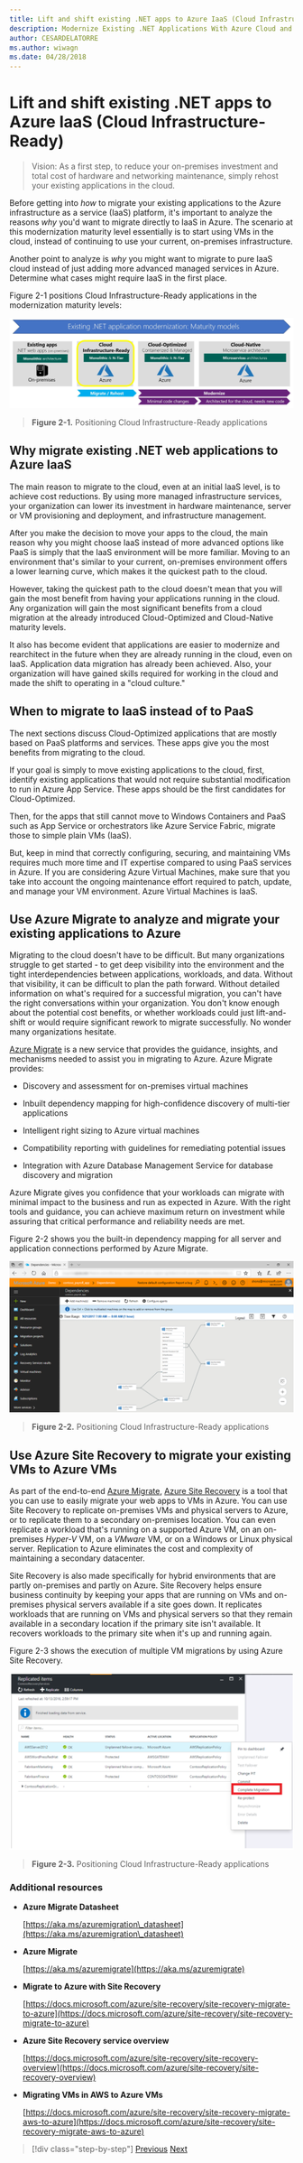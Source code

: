 ```yaml
---
title: Lift and shift existing .NET apps to Azure IaaS (Cloud Infrastructure-Ready)
description: Modernize Existing .NET Applications With Azure Cloud and Windows Containers.
author: CESARDELATORRE
ms.author: wiwagn
ms.date: 04/28/2018
---
```

# Lift and shift existing .NET apps to Azure IaaS (Cloud Infrastructure-Ready)

> Vision: As a first step, to reduce your on-premises investment and total cost of hardware and networking maintenance, simply rehost your existing applications in the cloud.

Before getting into *how* to migrate your existing applications to the Azure infrastructure as a service (IaaS) platform, it's important to analyze the reasons *why* you'd want to migrate directly to IaaS in Azure. The scenario at this modernization maturity level essentially is to start using VMs in the cloud, instead of continuing to use your current, on-premises infrastructure.

Another point to analyze is *why* you might want to migrate to pure IaaS cloud instead of just adding more advanced managed services in Azure. Determine what cases might require IaaS in the first place.

Figure 2-1 positions Cloud Infrastructure-Ready applications in the modernization maturity levels:

![Positioning Cloud Infrastructure-Ready applications](./media/image2-1.png)

> **Figure 2-1.** Positioning Cloud Infrastructure-Ready applications

## Why migrate existing .NET web applications to Azure IaaS

The main reason to migrate to the cloud, even at an initial IaaS level, is to achieve cost reductions. By using more managed infrastructure services, your organization can lower its investment in hardware maintenance, server or VM provisioning and deployment, and infrastructure management.

After you make the decision to move your apps to the cloud, the main reason why you might choose IaaS instead of more advanced options like PaaS is simply that the IaaS environment will be more familiar. Moving to an environment that's similar to your current, on-premises environment offers a lower learning curve, which makes it the quickest path to the cloud.

However, taking the quickest path to the cloud doesn't mean that you will gain the most benefit from having your applications running in the cloud. Any organization will gain the most significant benefits from a cloud migration at the already introduced Cloud-Optimized and Cloud-Native maturity levels.

It also has become evident that applications are easier to modernize and rearchitect in the future when they are already running in the cloud, even on IaaS. Application data migration has already been achieved. Also, your organization will have gained skills required for working in the cloud and made the shift to operating in a "cloud culture."

## When to migrate to IaaS instead of to PaaS

The next sections discuss Cloud-Optimized applications that are mostly based on PaaS platforms and services. These apps give you the most benefits from migrating to the cloud. 

If your goal is simply to move existing applications to the cloud, first, identify existing applications that would not require substantial modification to run in Azure App Service. These apps should be the first candidates for Cloud-Optimized. 

Then, for the apps that still cannot move to Windows Containers and PaaS such as App Service or orchestrators like Azure Service Fabric, migrate those to simple plain VMs (IaaS). 

But, keep in mind that correctly configuring, securing, and maintaining VMs requires much more time and IT expertise compared to using PaaS services in Azure. If you are considering Azure Virtual Machines, make sure that you take into account the ongoing maintenance effort required to patch, update, and manage your VM environment. Azure Virtual Machines is IaaS.

## Use Azure Migrate to analyze and migrate your existing applications to Azure

Migrating to the cloud doesn't have to be difficult. But many organizations struggle to get started - to get deep visibility into the environment and the tight interdependencies between applications, workloads, and data. Without that visibility, it can be difficult to plan the path forward. Without detailed information on what's required for a successful migration, you can't have the right conversations within your organization. You don't know enough about the potential cost benefits, or whether workloads could just lift-and-shift or would require significant rework to migrate successfully. No wonder many organizations hesitate.

[Azure Migrate](https://aka.ms/azuremigrate) is a new service that provides the guidance, insights, and mechanisms needed to assist you in migrating to Azure. Azure Migrate provides:

- Discovery and assessment for on-premises virtual machines

- Inbuilt dependency mapping for high-confidence discovery of multi-tier applications

- Intelligent right sizing to Azure virtual machines

- Compatibility reporting with guidelines for remediating potential issues

- Integration with Azure Database Management Service for database discovery and migration

Azure Migrate gives you confidence that your workloads can migrate with minimal impact to the business and run as expected in Azure. With the right tools and guidance, you can achieve maximum return on investment while assuring that critical performance and reliability needs are met.

Figure 2-2 shows you the built-in dependency mapping for all server and application connections performed by Azure Migrate.

![Positioning Cloud Infrastructure-Ready applications](./media/image2-2.png)

> **Figure 2-2.** Positioning Cloud Infrastructure-Ready applications

## Use Azure Site Recovery to migrate your existing VMs to Azure VMs

As part of the end-to-end [Azure Migrate](https://aka.ms/azuremigrate), [Azure Site Recovery](https://docs.microsoft.com/azure/site-recovery/site-recovery-overview) is a tool that you can use to easily migrate your web apps to VMs in Azure. You can use Site Recovery to replicate on-premises VMs and physical servers to Azure, or to replicate them to a secondary on-premises location. You can even replicate a workload that's running on a supported Azure VM, on an on-premises *Hyper-V* VM, on a *VMware* VM, or on a Windows or Linux physical server. Replication to Azure eliminates the cost and complexity of maintaining a secondary datacenter.

Site Recovery is also made specifically for hybrid environments that are partly on-premises and partly on Azure. Site Recovery helps ensure business continuity by keeping your apps that are running on VMs and on-premises physical servers available if a site goes down. It replicates workloads that are running on VMs and physical servers so that they remain available in a secondary location if the primary site isn't available. It recovers workloads to the primary site when it's up and running again.

Figure 2-3 shows the execution of multiple VM migrations by using Azure Site Recovery.

![Positioning Cloud Infrastructure-Ready applications](./media/image2-3.png)

> **Figure 2-3.** Positioning Cloud Infrastructure-Ready applications

### Additional resources

- **Azure Migrate Datasheet**

    [https://aka.ms/azuremigration\_datasheet](https://aka.ms/azuremigration\_datasheet)

- **Azure Migrate**

    [https://aka.ms/azuremigrate](https://aka.ms/azuremigrate)

- **Migrate to Azure with Site Recovery**

    [https://docs.microsoft.com/azure/site-recovery/site-recovery-migrate-to-azure](https://docs.microsoft.com/azure/site-recovery/site-recovery-migrate-to-azure)

- **Azure Site Recovery service overview**

    [https://docs.microsoft.com/azure/site-recovery/site-recovery-overview](https://docs.microsoft.com/azure/site-recovery/site-recovery-overview)

- **Migrating VMs in AWS to Azure VMs**

    [https://docs.microsoft.com/azure/site-recovery/site-recovery-migrate-aws-to-azure](https://docs.microsoft.com/azure/site-recovery/site-recovery-migrate-aws-to-azure)

>[!div class="step-by-step"]
>[Previous](index.md)
>[Next](migrate-your-relational-databases-to-azure.md)
